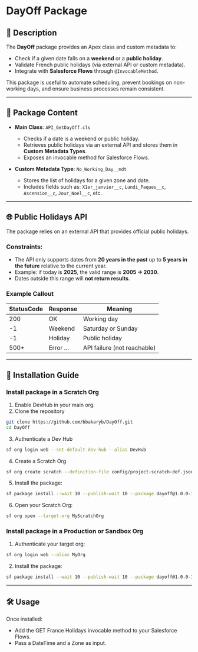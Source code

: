 # DayOff Package

## 📌 Description
The **DayOff** package provides an Apex class and custom metadata to:  
- Check if a given date falls on a **weekend** or a **public holiday**.  
- Validate French public holidays (via external API or custom metadata).  
- Integrate with **Salesforce Flows** through `@InvocableMethod`.  

This package is useful to automate scheduling, prevent bookings on non-working days, and ensure business processes remain consistent.  

---

## 📂 Package Content
- **Main Class**: `API_GetDayOff.cls`  
  - Checks if a date is a weekend or public holiday.  
  - Retrieves public holidays via an external API and stores them in **Custom Metadata Types**.  
  - Exposes an invocable method for Salesforce Flows.  

- **Custom Metadata Type**: `No_Working_Day__mdt`  
  - Stores the list of holidays for a given zone and date.  
  - Includes fields such as: `X1er_janvier__c`, `Lundi_Paques__c`, `Ascension__c`, `Jour_Noel__c`, etc.  

---

## 🌐 Public Holidays API

The package relies on an external API that provides official public holidays.  

### Constraints:
- The API only supports dates from **20 years in the past** up to **5 years in the future** relative to the current year.  
- Example: if today is **2025**, the valid range is **2005 → 2030**.  
- Dates outside this range will **not return results**.  

### Example Callout

| StatusCode | Response  | Meaning                     |
| ---------- | --------- | --------------------------- |
| 200        | OK        | Working day                 |
| -1         | Weekend   | Saturday or Sunday          |
| -1         | Holiday   | Public holiday              |
| 500+       | Error ... | API failure (not reachable) |

---

## 🔧 Installation Guide

### Install package in a **Scratch Org**

1. Enable DevHub in your main org. 
2. Clone the repository
```bash
git clone https://github.com/bbakaryb/DayOff.git
cd DayOff
```

3. Authenticate a Dev Hub
```bash
sf org login web --set-default-dev-hub --alias DevHub
```

4. Create a Scratch Org
```bash
sf org create scratch --definition-file config/project-scratch-def.json --duration-days 30 --alias MyScratchOrg --target-dev-hub DevHub
```

5. Install the package:
```bash
sf package install --wait 10 --publish-wait 10 --package dayoff@1.0.0-1 --installation-key test1234 --no-prompt --target-org MyScratchOrg
```

6. Open your Scratch Org:
```bash
sf org open --target-org MyScratchOrg
```

### Install package in a **Production or Sandbox Org**

1. Authenticate your target org:
```bash
sf org login web --alias MyOrg
```

2. Install the package:
```bash
sf package install --wait 10 --publish-wait 10 --package dayoff@1.0.0-1 --installation-key test1234 --no-prompt --target-org MyOrg
```

---

## 🛠 Usage
Once installed:
- Add the GET France Holidays invocable method to your Salesforce Flows. 
- Pass a DateTime and a Zone as input.








